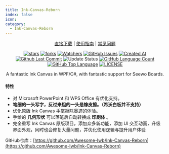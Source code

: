 ```yaml
---
title: Ink-Canvas-Reborn
index: false
icon: 
category:
  - Ink-Canvas-Reborn
---
```


<div align="center">

[直接下载](https://github.com/dubi906w/Ink-Canvas-Reborn/releases/latest) | [使用指南](https://github.com/dubi906w/Ink-Canvas-Reborn/blob/master/MANUAL.md) | [常见问题](https://github.com/dubi906w/Ink-Canvas-Reborn#FAQ)

[![stars](https://img.shields.io/github/stars/Awesome-Iwb/Ink-Canvas-Reborn?label=Stars)](https://github.com/Awesome-Iwb/Ink-Canvas-Reborn)
[![forks](https://img.shields.io/github/forks/Awesome-Iwb/Ink-Canvas-Reborn?label=Forks)](https://github.com/Awesome-Iwb/Ink-Canvas-Reborn)
[![Watchers](https://img.shields.io/github/watchers/Awesome-Iwb/Ink-Canvas-Reborn?style=social)](https://github.com/Awesome-Iwb/Ink-Canvas-Reborn/watchers)
[![GitHub Issues](https://img.shields.io/github/issues-search/Awesome-Iwb/Ink-Canvas-Reborn?query=is%3Aopen&style=flat&logo=github&label=Issues&color=%233fb950)](https://github.com/Awesome-Iwb/Ink-Canvas-Reborn/issues)
[![Created At](https://img.shields.io/github/created-at/Awesome-Iwb/Ink-Canvas-Reborn)](https://github.com/Awesome-Iwb/Ink-Canvas-Reborn)
[![Github Last Commit](https://img.shields.io/github/last-commit/Awesome-Iwb/Ink-Canvas-Reborn)](https://github.com/Awesome-Iwb/Ink-Canvas-Reborn/commits/master/)
![Update Status](https://img.shields.io/badge/%E7%8A%B6%E6%80%81-%E8%BE%83%E4%B8%8D%E6%B4%BB%E8%B7%83-yellow)
[![GitHub Language Count](https://img.shields.io/github/languages/count/Awesome-Iwb/Ink-Canvas-Reborn)](https://github.com/Awesome-Iwb/Ink-Canvas-Reborn)
[![GitHub Top Language](https://img.shields.io/github/languages/top/Awesome-Iwb/Ink-Canvas-Reborn)](https://github.com/Awesome-Iwb/Ink-Canvas-Reborn)
[![LICENSE](https://img.shields.io/badge/License-GPL--3.0-red.svg "LICENSE")](https://github.com/Awesome-Iwb/Ink-Canvas-Reborn/blob/master/LICENSE)

A fantastic Ink Canvas in WPF/C#, with fantastic support for Seewo Boards.

</div>

#### 特性

- 对 Microsoft PowerPoint 和 WPS Office 有优化支持。
- **笔细的一头写字，反过来粗的一头是橡皮擦。（希沃白板并不支持）**
- 优化原版 Ink Canvas 手掌擦除墨迹的体验。
- 手绘的 **几何形状** 可以落笔后自动转换成 **印刷体** 。
- 完全重写 Ink Canvas 原版项目，添加众多新功能，添加 UI 交互动画，升级界面外观，同时也会修复大量问题，并优化使用逻辑与提升用户体验

GitHub仓库：[https://github.com/Awesome-Iwb/Ink-Canvas-Reborn](https://github.com/Awesome-Iwb/Ink-Canvas-Reborn)

